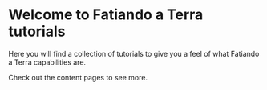 # Welcome to Fatiando a Terra tutorials

Here you will find a collection of tutorials to give you a feel of what Fatiando a Terra
capabilities are.

Check out the content pages to see more.

```{tableofcontents}
```
